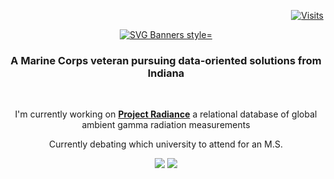 <p align="right">
  <a href="https://visitorbadge.io/status?path=NCutler211%2FNCutler211">
    <img src="https://api.visitorbadge.io/api/visitors?path=NCutler211%2FNCutler211&label=Visits&countColor=%23263759" alt="Visits">
  </a>
</p>

<p align="center">
  <a href="https://github.com/Akshay090/svg-banners">
    <img src="https://svg-banners.vercel.app/api?type=luminance&text1=Nate%20Cutler%20Data%20Scientist&width=800&height=400" alt="SVG Banners style="font-size: 15px;">
  </a>
</p>

<h3 align="center">A Marine Corps veteran  pursuing data-oriented solutions from Indiana </h3>
<br/>

<div align="center">
  
  I'm currently working on [**Project Radiance**](https://github.com/dessak/ISTA498-Capstone) a relational database of global ambient gamma radiation measurements

  Currently debating which university to attend for an M.S.
</div> 

<div align="center">
  <a href="ncutler211@gmail.com" style="text-decoration: none !important;">
    <img src="https://img.shields.io/badge/Gmail-333333?style=for-the-badge&logo=gmail&logoColor=red" target="_blank"/>
  </a>
  <a href="https://www.linkedin.com/in/natecutler/" target="_blank" style="text-decoration: none !important;">
    <img src="https://img.shields.io/badge/LinkedIn-333333?style=for-the-badge&logo=linkedin&logoColor=blue" target="_blank"/>
  </a>
</div>




<!--
**NCutler211/NCutler211** is a ✨ _special_ ✨ repository because its `README.md` (this file) appears on your GitHub profile.

Here are some ideas to get you started:

- 🔭 I’m currently working on ...
- 🌱 I’m currently learning ...
- 👯 I’m looking to collaborate on ...
- 🤔 I’m looking for help with ...
- 💬 Ask me about ...
- 📫 How to reach me: ...
- 😄 Pronouns: ...
- ⚡ Fun fact: ...
-->
